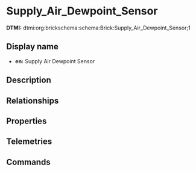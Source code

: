 # Supply_Air_Dewpoint_Sensor
**DTMI:** dtmi:org:brickschema:schema:Brick:Supply_Air_Dewpoint_Sensor;1
## Display name
- **en:** Supply Air Dewpoint Sensor
## Description
## Relationships
## Properties
## Telemetries
## Commands
